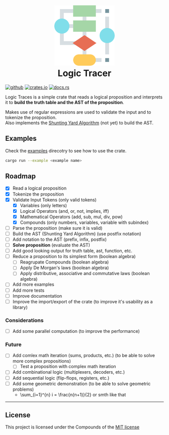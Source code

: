 <h1 align="center">
    <!-- <img src="resources/img/hex.gif" alt="Algorithm" width="192"> -->
    <img src="resources/img/algorithm.png" alt="Algorithm" width="192">
    <div align="center">Logic Tracer</div>
</h1>

[<img alt="github" src="https://img.shields.io/badge/github-Yrrrrrf%2Flogic__tracer-58A6FF?style=for-the-badge&logo=github" height="24">](https://github.com/Yrrrrrf/logic_tracer)
[<img alt="crates.io" src="https://img.shields.io/crates/v/logic_tracer.svg?style=for-the-badge&logo=rust" height="24">](https://crates.io/crates/logic_tracer)
[<img alt="docs.rs" src="https://img.shields.io/badge/docs.rs-logic__tracer-66c2a5?style=for-the-badge&labelColor=555555" height="24">](https://docs.rs/logic_tracer)

Logic Traces is a simple crate that reads a logical proposition and interprets it to **build the truth table and the AST of the proposition**.  

Makes use of regular expressions are used to validate the input and to tokenize the proposition.  
Also implements the [Shunting Yard Algorithm](https://en.wikipedia.org/wiki/Shunting-yard_algorithm) (not yet) to build the AST.

## Examples

Check the [examples](./examples/) direcotry to see how to use the crate.
```bash
cargo run --example <example name>
```

## Roadmap
- [x] Read a logical proposition
- [x] Tokenize the proposition
- [x] Validate Input Tokens (only valid tokens)
    - [x] Variables (only letters)
    - [x] Logical Operators (and, or, not, implies, iff)
    - [x] Mathematical Operators (add, sub, mul, div, pow)
    - [x] Compounds (only numbers, variables, variable with subindex)
- [ ] Parse the proposition (make sure it is valid)
- [ ] Build the AST (Shunting Yard Algorithm) (use postfix notation)
- [ ] Add notation to the AST (prefix, infix, postfix)
- [ ] **Solve proposition** (evaluate the AST)
- [ ] Add good looking output for truth table, ast, function, etc.
- [ ] Reduce a proposition to its simplest form (boolean algebra) 
    - [ ] Reagrupate Compounds (boolean algebra)
    - [ ] Apply De Morgan's laws (boolean algebra)
    - [ ] Apply distributive, associative and commutative laws (boolean algebra)
- [ ] Add more examples
- [ ] Add more tests
- [ ] Improve documentation
- [ ] Improve the import/export of the crate (to improve it's usability as a library)

### Considerations
- [ ] Add some parallel computation (to improve the performance)

### Future
- [ ] Add comlex math iteration (sums, products, etc.) (to be able to solve more complex propositions)
    - [ ] Test a proposition with complex math iteration
- [ ] Add combinational logic (multiplexers, decoders, etc.)
- [ ] Add sequential logic (flip-flops, registers, etc.)
- [ ] Add some geometric demonstration (to be able to solve geometric problems)
    - \sum_{i=1}^{n} i = \frac{n(n+1)}{2} or smth like that
----

## License

This project is licensed under the Compounds of the [MIT license](./LICENSE)
